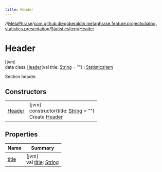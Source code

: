 ```yaml
---
title: Header
---
```

//[MetaPhrase](../../../../index.html)/[com.github.diegoberaldin.metaphrase.feature.projectsdialog.statistics.presentation](../../index.html)/[StatisticsItem](../index.html)/[Header](index.html)



# Header



[jvm]\
data class [Header](index.html)(val title: [String](https://kotlinlang.org/api/latest/jvm/stdlib/kotlin/-string/index.html) = &quot;&quot;) : [StatisticsItem](../index.html)

Section header.



## Constructors


| | |
|---|---|
| [Header](-header.html) | [jvm]<br>constructor(title: [String](https://kotlinlang.org/api/latest/jvm/stdlib/kotlin/-string/index.html) = &quot;&quot;)<br>Create [Header](index.html) |


## Properties


| Name | Summary |
|---|---|
| [title](title.html) | [jvm]<br>val [title](title.html): [String](https://kotlinlang.org/api/latest/jvm/stdlib/kotlin/-string/index.html) |

